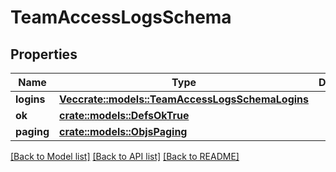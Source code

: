 # TeamAccessLogsSchema

## Properties

Name | Type | Description | Notes
------------ | ------------- | ------------- | -------------
**logins** | [**Vec<crate::models::TeamAccessLogsSchemaLogins>**](team_accessLogs_schema_logins.md) |  | 
**ok** | [**crate::models::DefsOkTrue**](defs_ok_true.md) |  | 
**paging** | [**crate::models::ObjsPaging**](objs_paging.md) |  | 

[[Back to Model list]](../README.md#documentation-for-models) [[Back to API list]](../README.md#documentation-for-api-endpoints) [[Back to README]](../README.md)


